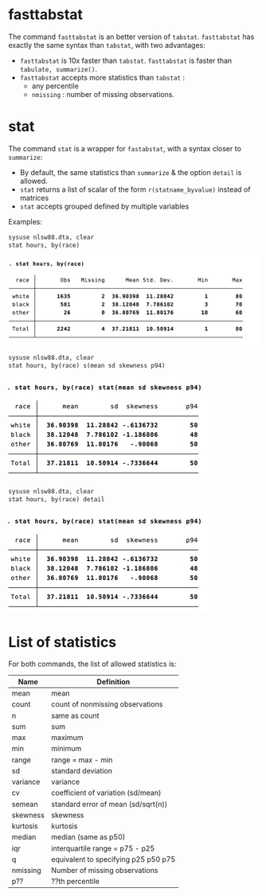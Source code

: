 # fasttabstat

The command `fasttabstat` is an better version of `tabstat`. `fasttabstat` has exactly the same syntax than `tabstat`, with two advantages:
- `fasttabstat`  is 10x faster than `tabstat`. `fasttabstat` is faster than `tabulate, summarize()`.
- `fasttabstat` accepts more statistics than `tabstat` : 
	- any percentile 
	- `nmissing` : number of missing observations.


# stat
The command `stat` is a wrapper for `fastabstat`, with a syntax closer to `summarize`:
-  By default, the same statistics than `summarize` & the option `detail` is allowed.
- `stat` returns a list of scalar of the form `r(statname_byvalue)` instead of matrices
- `stat` accepts grouped defined by multiple variables


Examples:
```
sysuse nlsw88.dta, clear
stat hours, by(race) 
```
![](img/sum.jpg)

```
sysuse nlsw88.dta, clear
stat hours, by(race) s(mean sd skewness p94)
```
![](img/sum2.jpg)

```
sysuse nlsw88.dta, clear
stat hours, by(race) detail
```
![](img/sum2.jpg)



# List of statistics

For both commands, the list of allowed statistics is:

Name | Definition
---|---
mean          | mean
count         | count of nonmissing observations
n             | same as count
sum           | sum
max           | maximum
min           | minimum
range         | range = max - min
sd            | standard deviation
variance      | variance
cv            | coefficient of variation (sd/mean)
semean        | standard error of mean (sd/sqrt(n))
skewness      | skewness
kurtosis      | kurtosis
median        | median (same as p50)
iqr           | interquartile range = p75 - p25
q             | equivalent to specifying p25 p50 p75
nmissing	|	Number of missing observations
p??			|	??th percentile

